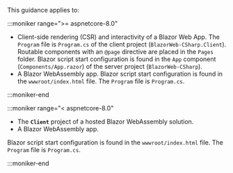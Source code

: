 This guidance applies to:

:::moniker range=">= aspnetcore-8.0"

* Client-side rendering (CSR) and interactivity of a Blazor Web App. The `Program` file is `Program.cs` of the client project (`BlazorWeb-CSharp.Client`). Routable components with an `@page` directive are placed in the `Pages` folder. Blazor script start configuration is found in the `App` component (`Components/App.razor`) of the server project (`BlazorWeb-CSharp`).
* A Blazor WebAssembly app. Blazor script start configuration is found in the `wwwroot/index.html` file. The `Program` file is `Program.cs`.

:::moniker-end

:::moniker range="< aspnetcore-8.0"

* The **`Client`** project of a hosted Blazor WebAssembly solution.
* A Blazor WebAssembly app.

Blazor script start configuration is found in the `wwwroot/index.html` file. The `Program` file is `Program.cs`.

:::moniker-end
